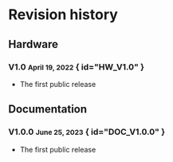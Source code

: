 # Revision history

## Hardware

### V1.0 <small>April 19, 2022</small> { id="HW_V1.0" }

- The first public release


## Documentation

### V1.0.0 <small>June 25, 2023</small> { id="DOC_V1.0.0" }

- The first public release
